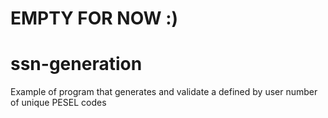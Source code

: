 # EMPTY FOR NOW :) 

# ssn-generation
Example of program that generates and validate a defined by user number of unique PESEL codes
